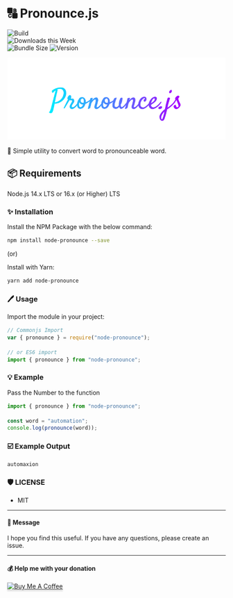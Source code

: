 # :capital_abcd: Pronounce.js  

![Build](https://github.com/mcnaveen/node-pronounce/workflows/Build/badge.svg)  
![Downloads this Week](https://img.shields.io/npm/dw/node-pronounce)  
![Bundle Size](https://img.shields.io/bundlephobia/min/node-pronounce)
![Version](https://img.shields.io/npm/v/node-pronounce)  

![Numify](./images/cover.png)  

:unicorn: Simple utility to convert word to pronounceable word.  

## :package: Requirements

Node.js 14.x LTS or 16.x (or Higher) LTS

### :sparkles: Installation

Install the NPM Package with the below command:

```sh
npm install node-pronounce --save
```

 (or)

Install with Yarn:

```sh
yarn add node-pronounce
```

### :pen: Usage

Import the module in your project:

```javascript
// Commonjs Import
var { pronounce } = require("node-pronounce");

// or ES6 import
import { pronounce } from "node-pronounce";
```

### :bulb: Example

Pass the Number to the function

```javascript
import { pronounce } from "node-pronounce";

const word = "automation";
console.log(pronounce(word));
```

### :ballot_box_with_check: Example Output

```sh
automaxion
```

### :shield: LICENSE

- MIT

---

#### :green_heart: Message

I hope you find this useful. If you have any questions, please create an issue.

---

#### 💰 Help me with your donation

<a href="https://www.buymeacoffee.com/mcnaveen" target="_blank"><img src="https://www.buymeacoffee.com/assets/img/custom_images/orange_img.png" alt="Buy Me A Coffee" style="height: 41px !important;width: 174px !important;box-shadow: 0px 3px 2px 0px rgba(190, 190, 190, 0.5) !important;-webkit-box-shadow: 0px 3px 2px 0px rgba(190, 190, 190, 0.5) !important;" ></a>
